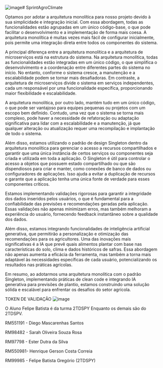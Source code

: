 ![image](https://github.com/user-attachments/assets/185a4b70-1183-42c7-b183-f3c8ac35eabd)# SprintAgroClimate

Optamos por adotar a arquitetura monolítica para nosso projeto devido à sua simplicidade e integração inicial. Com essa abordagem, todas as funcionalidades estão agrupadas em um único código-base, o que pode facilitar o desenvolvimento e a implementação de forma mais coesa. A arquitetura monolítica é muitas vezes mais fácil de configurar inicialmente, pois permite uma integração direta entre todos os componentes do sistema.

A principal diferença entre a arquitetura monolítica e a arquitetura de microserviços está na estrutura do sistema. Na arquitetura monolítica, todas as funcionalidades estão integradas em um único código, o que simplifica o desenvolvimento e a coordenação entre diferentes partes do sistema no início. No entanto, conforme o sistema cresce, a manutenção e a escalabilidade podem se tornar mais desafiadoras. Em contraste, a arquitetura de microserviços divide o sistema em serviços independentes, cada um responsável por uma funcionalidade específica, proporcionando maior flexibilidade e escalabilidade.

A arquitetura monolítica, por outro lado, mantém tudo em um único código, o que pode ser vantajoso para equipes pequenas ou projetos com um escopo bem definido. Contudo, uma vez que o sistema se torna mais complexo, pode haver a necessidade de refatoração ou adaptação significativa para lidar com a escalabilidade e a manutenção, já que qualquer alteração ou atualização requer uma recompilação e implantação de todo o sistema.

Além disso, estamos utilizando o padrão de design Singleton dentro da arquitetura monolítica para gerenciar o acesso a recursos compartilhados e garantir que uma única instância de certos serviços ou componentes seja criada e utilizada em toda a aplicação. O Singleton é útil para controlar o acesso a objetos que possuem estado compartilhado ou que são dispendiosos para criar e manter, como conexões de banco de dados ou configuradores de aplicações. Isso ajuda a evitar a duplicação de recursos e garante que a aplicação tenha uma única fonte de verdade para esses componentes críticos.

Estamos implementando validações rigorosas para garantir a integridade dos dados inseridos pelos usuários, o que é fundamental para a confiabilidade das previsões e recomendações geradas pela aplicação. Essas validações não apenas minimizam erros, mas também melhoram a experiência do usuário, fornecendo feedback instantâneo sobre a qualidade dos dados.

Além disso, estamos integrando funcionalidades de inteligência artificial generativa, que permitirão a personalização e otimização das recomendações para os agricultores. Uma das inovações mais significativas é a IA que prevê quais alimentos plantar com base nas características do solo, clima e dados históricos de safras. Essa abordagem não apenas aumenta a eficácia da ferramenta, mas também a torna mais adaptável às necessidades específicas de cada usuário, potencializando os resultados nas práticas agrícolas.

Em resumo, ao adotarmos uma arquitetura monolítica com o padrão Singleton, implementando práticas de clean code e integrando IA generativa para previsões de plantio, estamos construindo uma solução sólida e escalável para enfrentar os desafios do setor agrícola.

TOKEN DE VALIDAÇÃO
![image](https://github.com/user-attachments/assets/7c771765-2a20-425d-948d-de3507976bd0)


O Aluno Felipe Batista é da turma 2TDSPY Enquanto os demais são do 2TDSPV.

RM551191 - Diego Mascarenhas Santos

RM98482 - Sarah Oliveira Souza Rosa

RM97798 - Ester Dutra da Silva

RM550981- Henrique Gerson Costa Correia

RM99985 - Felipe Batista Gregório (2TDSPY)
